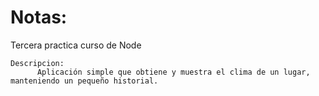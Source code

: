 # Notas:

Tercera practica curso de Node

```
Descripcion:
      Aplicación simple que obtiene y muestra el clima de un lugar, manteniendo un pequeño historial.
```
